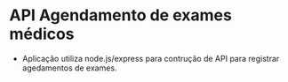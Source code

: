 # API Agendamento de exames médicos

- Aplicação utiliza node.js/express para contrução de API para registrar agedamentos de exames.

